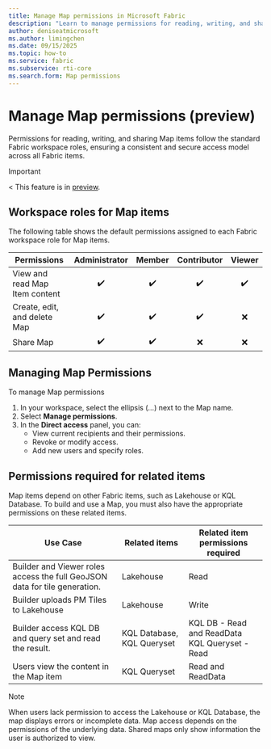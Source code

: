 ```yaml
---
title: Manage Map permissions in Microsoft Fabric
description: "Learn to manage permissions for reading, writing, and sharing Map items"
author: deniseatmicrosoft
ms.author: limingchen
ms.date: 09/15/2025
ms.topic: how-to
ms.service: fabric
ms.subservice: rti-core
ms.search.form: Map permissions 
---
```


# Manage Map permissions (preview)

Permissions for reading, writing, and sharing Map items follow the standard Fabric workspace roles, ensuring a consistent and secure access model across all Fabric items.

> [!IMPORTANT]
< This feature is in [preview](../../fundamentals/preview.md).

## Workspace roles for Map items

The following table shows the default permissions assigned to each Fabric workspace role for Map items.

| Permissions                     | Administrator | Member | Contributor | Viewer |
|---------------------------------|:-------------:|:------:|:-----------:|:------:|
| View and read Map Item content  | ✔️            | ✔️    | ✔️          | ✔️    |
| Create, edit, and delete Map    | ✔️            | ✔️    | ✔️          | ❌    |
| Share Map                       | ✔️            | ✔️    | ❌          | ❌    |

## Managing Map Permissions

To manage Map permissions

1. In your workspace, select the ellipsis (...) next to the Map name.
2. Select **Manage permissions**.
3. In the **Direct access** panel, you can:
   - View current recipients and their permissions.
   - Revoke or modify access.
   - Add new users and specify roles.

## Permissions required for related items

Map items depend on other Fabric items, such as Lakehouse or KQL Database. To build and use a Map, you must also have the appropriate permissions on these related items.

| Use Case           | Related items           | Related item permissions required               |
|--------------------|-------------------------|-------------------------------------------------|
| Builder and Viewer roles access the full GeoJSON data for tile generation. | Lakehouse  | Read |
| Builder uploads PM Tiles to Lakehouse                                      | Lakehouse  | Write|
| Builder access KQL DB and query set and read the result. | KQL Database, KQL Queryset  | KQL DB - Read and ReadData<br>KQL Queryset - Read |
| Users view the content in the Map item    | KQL Queryset | Read and ReadData                   |

> [!NOTE]
>
> When users lack permission to access the Lakehouse or KQL Database, the map displays errors or incomplete data. Map access depends on the permissions of the underlying data. Shared maps only show information the user is authorized to view.
